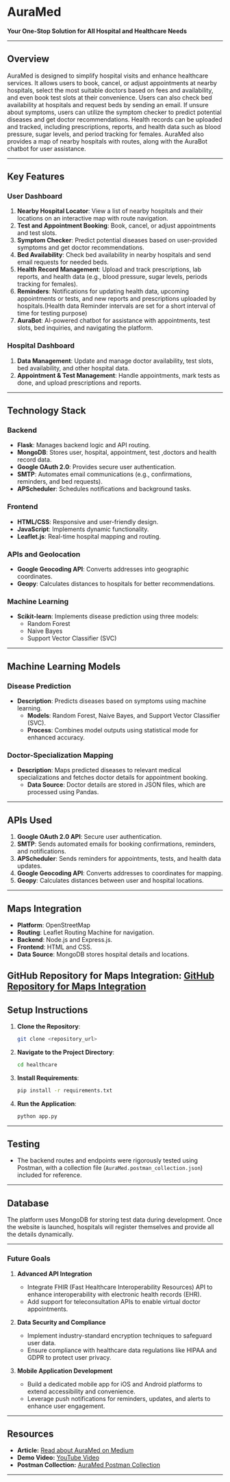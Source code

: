 
# AuraMed

**Your One-Stop Solution for All Hospital and Healthcare Needs**

---

## **Overview**
AuraMed is designed to simplify hospital visits and enhance healthcare services. It allows users to book, cancel, or adjust appointments at nearby hospitals, select the most suitable doctors based on fees and availability, and even book test slots at their convenience. Users can also check bed availability at hospitals and request beds by sending an email. If unsure about symptoms, users can utilize the symptom checker to predict potential diseases and get doctor recommendations. Health records can be uploaded and tracked, including prescriptions, reports, and health data such as blood pressure, sugar levels, and period tracking for females. AuraMed also provides a map of nearby hospitals with routes, along with the AuraBot chatbot for user assistance.

---

## **Key Features**

### **User Dashboard**
1. **Nearby Hospital Locator**: View a list of nearby hospitals and their locations on an interactive map with route navigation.
2. **Test and Appointment Booking**: Book, cancel, or adjust appointments and test slots.
3. **Symptom Checker**: Predict potential diseases based on user-provided symptoms and get doctor recommendations.
4. **Bed Availability**: Check bed availability in nearby hospitals and send email requests for needed beds.
5. **Health Record Management**: Upload and track prescriptions, lab reports, and health data (e.g., blood pressure, sugar levels, periods tracking for females).
6. **Reminders**: Notifications for updating health data, upcoming appointments or tests, and new reports and prescriptions uploaded by hospitals.(Health data Reminder intervals are set for a short interval of time for testing purpose)
7. **AuraBot**: AI-powered chatbot for assistance with appointments, test slots, bed inquiries, and navigating the platform.

### **Hospital Dashboard**
1. **Data Management**: Update and manage doctor availability, test slots, bed availability, and other hospital data.
2. **Appointment & Test Management**: Handle appointments, mark tests as done, and upload prescriptions and reports.

---

## **Technology Stack**

### **Backend**
- **Flask**: Manages backend logic and API routing.
- **MongoDB**: Stores user, hospital, appointment, test ,doctors and health record data.
- **Google OAuth 2.0**: Provides secure user authentication.
- **SMTP**: Automates email communications (e.g., confirmations, reminders, and bed requests).
- **APScheduler**: Schedules notifications and background tasks.

### **Frontend**
- **HTML/CSS**: Responsive and user-friendly design.
- **JavaScript**: Implements dynamic functionality.
- **Leaflet.js**: Real-time hospital mapping and routing.

### **APIs and Geolocation**
- **Google Geocoding API**: Converts addresses into geographic coordinates.
- **Geopy**: Calculates distances to hospitals for better recommendations.

### **Machine Learning**
- **Scikit-learn**: Implements disease prediction using three models:
  - Random Forest
  - Naive Bayes
  - Support Vector Classifier (SVC)

---

## **Machine Learning Models**

### **Disease Prediction**
- **Description**: Predicts diseases based on symptoms using machine learning.
  - **Models**: Random Forest, Naive Bayes, and Support Vector Classifier (SVC).
  - **Process**: Combines model outputs using statistical mode for enhanced accuracy.

### **Doctor-Specialization Mapping**
- **Description**: Maps predicted diseases to relevant medical specializations and fetches doctor details for appointment booking.
  - **Data Source**: Doctor details are stored in JSON files, which are processed using Pandas.

---

## **APIs Used**
1. **Google OAuth 2.0 API**: Secure user authentication.
2. **SMTP**: Sends automated emails for booking confirmations, reminders, and notifications.
3. **APScheduler**: Sends reminders for appointments, tests, and health data updates.
4. **Google Geocoding API**: Converts addresses to coordinates for mapping.
5. **Geopy**: Calculates distances between user and hospital locations.

---

## **Maps Integration**
- **Platform**: OpenStreetMap
- **Routing**: Leaflet Routing Machine for navigation.
- **Backend**: Node.js and Express.js.
- **Frontend**: HTML and CSS.
- **Data Source**: MongoDB stores hospital details and locations.

**GitHub Repository for Maps Integration:**  [GitHub Repository for Maps Integration](https://github.com/SAPtadeep27/hospital_map)
---

## **Setup Instructions**

1. **Clone the Repository**:  
   ```bash
   git clone <repository_url>
   ```
2. **Navigate to the Project Directory**:  
   ```bash
   cd healthcare
   ```
3. **Install Requirements**:  
   ```bash
   pip install -r requirements.txt
   ```
4. **Run the Application**:  
   ```bash
   python app.py
   ```

---

## **Testing**
- The backend routes and endpoints were rigorously tested using Postman, with a collection file (`AuraMed.postman_collection.json`) included for reference.

---

## **Database**
The platform uses MongoDB for storing test data during development. Once the website is launched, hospitals will register themselves and provide all the details dynamically.

---


### Future Goals

1. **Advanced API Integration**  
   - Integrate FHIR (Fast Healthcare Interoperability Resources) API to enhance interoperability with electronic health records (EHR).  
   - Add support for teleconsultation APIs to enable virtual doctor appointments.

2. **Data Security and Compliance**  
   - Implement industry-standard encryption techniques to safeguard user data.  
   - Ensure compliance with healthcare data regulations like HIPAA and GDPR to protect user privacy.

3. **Mobile Application Development**  
   - Build a dedicated mobile app for iOS and Android platforms to extend accessibility and convenience.  
   - Leverage push notifications for reminders, updates, and alerts to enhance user engagement.

---


## Resources  
- **Article:** [Read about AuraMed on Medium](https://medium.com/@dwaipayanmath/all-about-auramed-our-healthcare-management-website-b402e9ec2bc3)  
- **Demo Video:** [YouTube Video](https://www.youtube.com/watch?v=nMtvSfWKZA8)  
- **Postman Collection:** [AuraMed Postman Collection](https://auramed-351316.postman.co/workspace/New-Team-Workspace~10702ae5-fd3b-493b-b1c1-ec1e4e6c43eb/request/40647141-d2860a14-13e9-4566-84d0-20b8fcd70b28?action=share&creator=40647141&ctx=documentation)  

---

